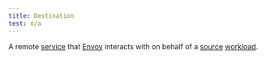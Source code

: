 ```yaml
---
title: Destination
test: n/a
---
```

A remote [service](/ko/docs/reference/glossary/#service) that [Envoy](/ko/docs/reference/glossary/#envoy) interacts with on behalf of a [source](/ko/docs/reference/glossary/#source) [workload](/ko/docs/reference/glossary/#workload).

